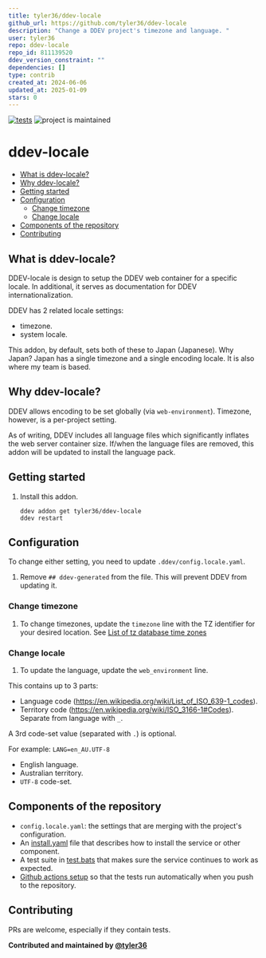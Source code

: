 ```yaml
---
title: tyler36/ddev-locale
github_url: https://github.com/tyler36/ddev-locale
description: "Change a DDEV project's timezone and language. "
user: tyler36
repo: ddev-locale
repo_id: 811139520
ddev_version_constraint: ""
dependencies: []
type: contrib
created_at: 2024-06-06
updated_at: 2025-01-09
stars: 0
---
```


[![tests](https://github.com/tyler36/ddev-locale/actions/workflows/tests.yml/badge.svg)](https://github.com/tyler36/ddev-locale/actions/workflows/tests.yml) ![project is maintained](https://img.shields.io/maintenance/yes/2026.svg)

# ddev-locale <!-- omit in toc -->

- [What is ddev-locale?](#what-is-ddev-locale)
- [Why ddev-locale?](#why-ddev-locale)
- [Getting started](#getting-started)
- [Configuration](#configuration)
  - [Change timezone](#change-timezone)
  - [Change locale](#change-locale)
- [Components of the repository](#components-of-the-repository)
- [Contributing](#contributing)

## What is ddev-locale?

DDEV-locale is design to setup the DDEV web container for a specific locale.
In additional, it serves as documentation for DDEV internationalization.

DDEV has 2 related locale settings:

- timezone.
- system locale.

This addon, by default, sets both of these to Japan (Japanese).
Why Japan? Japan has a single timezone and a single encoding locale. It is also where my team is based.

## Why ddev-locale?

DDEV allows encoding to be set globally (via `web-environment`).
Timezone, however, is a per-project setting.

As of writing, DDEV includes all language files which significantly inflates the web server container size.
If/when the language files are removed, this addon will be updated to install the language pack.

## Getting started

1. Install this addon.

    ```shell
    ddev addon get tyler36/ddev-locale
    ddev restart
    ```

## Configuration

To change either setting, you need to update `.ddev/config.locale.yaml`.

1. Remove `## ddev-generated` from the file. This will prevent DDEV from updating it.

### Change timezone

1. To change timezones, update the `timezone` line with the TZ identifier for your desired location.
    See [List of tz database time zones](https://en.wikipedia.org/wiki/List_of_tz_database_time_zones)

### Change locale

1. To update the language, update the `web_environment` line.

This contains up to 3 parts:

- Language code (<https://en.wikipedia.org/wiki/List_of_ISO_639-1_codes>).
- Territory code (<https://en.wikipedia.org/wiki/ISO_3166-1#Codes>). Separate from language with `_`.

A 3rd code-set value (separated with `.`) is optional.

For example: `LANG=en_AU.UTF-8`

- English language.
- Australian territory.
- `UTF-8` code-set.

## Components of the repository

- `config.locale.yaml`: the settings that are merging with the project's configuration.
- An [install.yaml](https://github.com/tyler36/ddev-locale/blob/main/install.yaml) file that describes how to install the service or other component.
- A test suite in [test.bats](https://github.com/tyler36/ddev-locale/blob/main/tests/test.bats) that makes sure the service continues to work as expected.
- [Github actions setup](https://github.com/tyler36/ddev-locale/blob/main/.github/workflows/tests.yml) so that the tests run automatically when you push to the repository.

## Contributing

PRs are welcome, especially if they contain tests.

**Contributed and maintained by [@tyler36](https://github.com/tyler36)**
